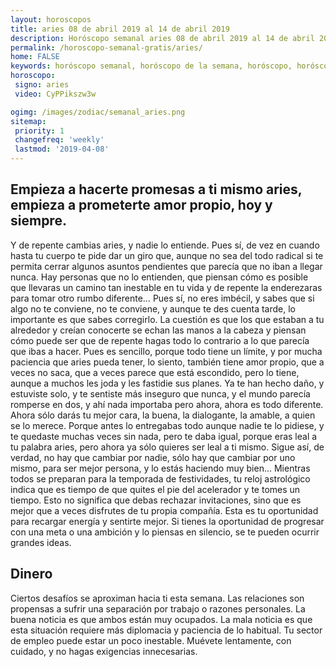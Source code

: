 ```yaml
---
layout: horoscopos
title: aries 08 de abril 2019 al 14 de abril 2019 
description: Horóscopo semanal aries 08 de abril 2019 al 14 de abril 2019. Empieza a hacerte promesas a ti mismo aries, empieza a prometerte amor propio, hoy y siempre. 
permalink: /horoscopo-semanal-gratis/aries/
home: FALSE
keywords: horóscopo semanal, horóscopo de la semana, horóscopo, horóscopo gratis,horóscopos, horóscopo esperanza gracia, horoscopos aries la semana, horóscopos gratis, Tarot, Astrologia, Zodíaco, aries, horoscopo gratis, semanal
horoscopo:
 signo: aries
 video: CyPPikszw3w

ogimg: /images/zodiac/semanal_aries.png
sitemap:
 priority: 1
 changefreq: 'weekly'
 lastmod: '2019-04-08'
---
```




## Empieza a hacerte promesas a ti mismo aries, empieza a prometerte amor propio, hoy y siempre. 

Y de repente cambias aries, y nadie lo entiende. Pues sí, de vez en cuando hasta tu cuerpo te pide dar un giro que, aunque no sea del todo radical si te permita cerrar algunos asuntos pendientes que parecía que no iban a llegar nunca. Hay personas que no lo entienden, que piensan cómo es posible que llevaras un camino tan inestable en tu vida y de repente la enderezaras para tomar otro rumbo diferente… Pues sí, no eres imbécil, y sabes que si algo no te conviene, no te conviene, y aunque te des cuenta tarde, lo importante es que sabes corregirlo. La cuestión es que los que estaban a tu alrededor y creían conocerte se echan las manos a la cabeza y piensan cómo puede ser que de repente hagas todo lo contrario a lo que parecía que ibas a hacer. Pues es sencillo, porque todo tiene un límite, y por mucha paciencia que aries pueda tener, lo siento, también tiene amor propio, que a veces no saca, que a veces parece que está escondido, pero lo tiene, aunque a muchos les joda y les fastidie sus planes. Ya te han hecho daño, y estuviste solo, y te sentiste más inseguro que nunca, y el mundo parecía romperse en dos, y ahí nada importaba pero ahora, ahora es todo diferente. Ahora sólo darás tu mejor cara, la buena, la dialogante, la amable, a quien se lo merece. Porque antes lo entregabas todo aunque nadie te lo pidiese, y te quedaste muchas veces sin nada, pero te daba igual, porque eras leal a tu palabra aries, pero ahora ya sólo quieres ser leal a ti mismo. Sigue así, de verdad, no hay que cambiar por nadie, sólo hay que cambiar por uno mismo, para ser mejor persona, y lo estás haciendo muy bien…
Mientras todos se preparan para la temporada de festividades, tu reloj astrológico indica que es tiempo de que quites el pie del acelerador y te tomes un tiempo. Esto no significa que debas rechazar invitaciones, sino que es mejor que a veces disfrutes de tu propia compañía. Esta es tu oportunidad para recargar energía y sentirte mejor. Si tienes la oportunidad de progresar con una meta o una ambición y lo piensas en silencio, se te pueden ocurrir grandes ideas.

## Dinero

Ciertos desafíos se aproximan hacia ti esta semana. Las relaciones son propensas a sufrir una separación por trabajo o razones personales. La buena noticia es que ambos están muy ocupados. La mala noticia es que esta situación requiere más diplomacia y paciencia de lo habitual. Tu sector de empleo puede estar un poco inestable. Muévete lentamente, con cuidado, y no hagas exigencias innecesarias.